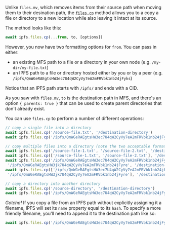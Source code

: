Unlike `files.mv`, which removes items from their source path when moving them to their desination path, the [`files.cp`](https://github.com/ipfs/interface-js-ipfs-core/blob/master/SPEC/FILES.md#filescp) method allows you to a copy a file or directory to a new location while also leaving it intact at its source.

The method looks like this:
```js
await ipfs.files.cp(...from, to, [options])
```
However, you now have two formatting options for `from`. You can pass in either:

- an existing MFS path to a file or a directory in your own node (e.g. `/my-dir/my-file.txt`)
- an IPFS path to a file or directory hosted either by you or by a peer (e.g. `/ipfs/QmWGeRAEgtsHW3ec7U4qW2CyVy7eA2mFRVbk1nb24jFyks`)

Notice that an IPFS path starts with `/ipfs/` and ends with a CID.

As you saw with `files.mv`, `to` is the destination path in MFS, and there's an option `{ parents: true }` that can be used to create parent directories that don't already exist.

You can use `files.cp` to perform a number of different operations:

```js
// copy a single file into a directory
await ipfs.files.cp('/source-file.txt', '/destination-directory')
await ipfs.files.cp('/ipfs/QmWGeRAEgtsHW3ec7U4qW2CyVy7eA2mFRVbk1nb24jFyks', '/destination-directory')

// copy multiple files into a directory (note the two acceptable formats with or without [ ])
await ipfs.files.cp('/source-file-1.txt', '/source-file-2.txt', '/destination-directory')
await ipfs.files.cp(['/source-file-1.txt', '/source-file-2.txt'], '/destination-directory')
await ipfs.files.cp('/ipfs/QmWGeRAEgtsHW3ec7U4qW2CyVy7eA2mFRVbk1nb24jFyks',
 '/ipfs/QmWGeRAEgtsHW3jk7U4qW2CyVy7eA2mFRVbk1nb24jFyre', '/destination-directory')
await ipfs.files.cp(['/ipfs/QmWGeRAEgtsHW3ec7U4qW2CyVy7eA2mFRVbk1nb24jFyks',
 '/ipfs/QmWGeRAEgtsHW3jk7U4qW2CyVy7eA2mFRVbk1nb24jFyre'], '/destination-directory')

// copy a directory into another directory
await ipfs.files.cp('/source-directory', '/destination-directory')
await ipfs.files.cp('/ipfs/QmWGeRAEgtsHW3ec7U4qW2CyVy7eA2mFRVbk1nb24jFyks', '/destination-directory')
```

*Gotcha!* If you copy a file from an IPFS path without explicitly assigning it a filename, IPFS will set its `name` property equal to its `hash`. To specify a more friendly filename, you'll need to append it to the destination path like so:
```js
await ipfs.files.cp('/ipfs/QmWGeRAEgtsHW3ec7U4qW2CyVy7eA2mFRVbk1nb24jFyks', '/destination-directory/fab-file.txt')
```
